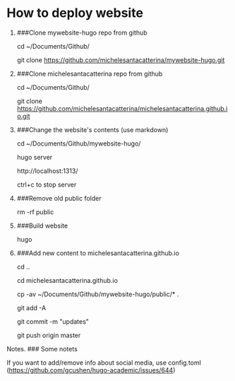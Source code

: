 # How to deploy website

1. ###Clone mywebsite-hugo repo from github

	cd ~/Documents/Github/
	
	git clone https://github.com/michelesantacatterina/mywebsite-hugo.git

2. ###Clone michelesantacatterina repo from github

	cd ~/Documents/Github/
	
	git clone https://github.com/michelesantacatterina/michelesantacatterina.github.io.git

3. ###Change the website's contents (use markdown)

	cd ~/Documents/Github/mywebsite-hugo/
	
	hugo server
	
	http://localhost:1313/
	
	ctrl+c to stop server 

4. ###Remove old public folder

	rm -rf public 

5. ###Build website

	hugo
	
6. ###Add new content to michelesantacatterina.github.io

	cd ..
	
	cd michelesantacatterina.github.io
	
	cp -av ~/Documents/Github/mywebsite-hugo/public/* .
	
	
	git add -A
	
	git commit -m "updates"	
	
	git push origin master
	
	
Notes. ### Some notets

If you want to add/remove info about social media, use config.toml (https://github.com/gcushen/hugo-academic/issues/644)



